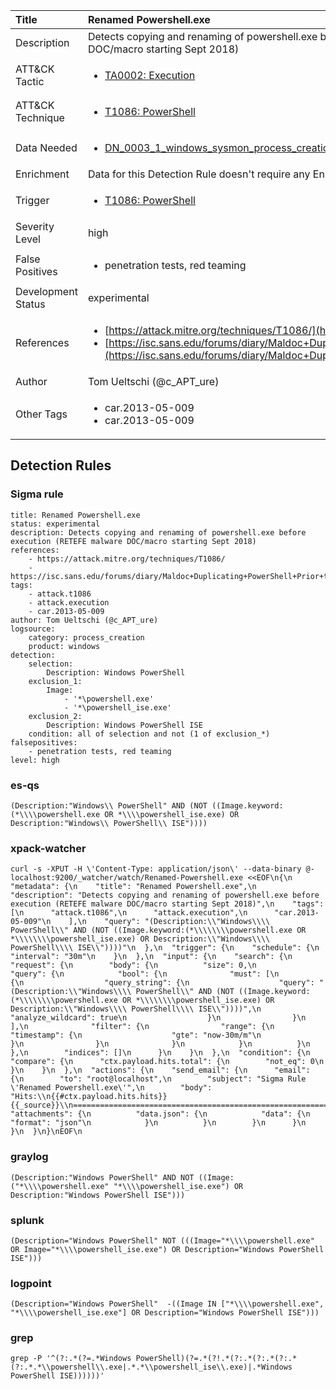 | Title                | Renamed Powershell.exe                                                                                                                                                 |
|:---------------------|:------------------------------------------------------------------------------------------------------------------------------------------------------------|
| Description          | Detects copying and renaming of powershell.exe before execution (RETEFE malware DOC/macro starting Sept 2018)                                                                                                                                           |
| ATT&amp;CK Tactic    |  <ul><li>[TA0002: Execution](https://attack.mitre.org/tactics/TA0002)</li></ul>  |
| ATT&amp;CK Technique | <ul><li>[T1086: PowerShell](https://attack.mitre.org/techniques/T1086)</li></ul>  |
| Data Needed          | <ul><li>[DN_0003_1_windows_sysmon_process_creation](../Data_Needed/DN_0003_1_windows_sysmon_process_creation.md)</li></ul>  |
| Enrichment           |  Data for this Detection Rule doesn't require any Enrichments.  |
| Trigger              | <ul><li>[T1086: PowerShell](../Triggers/T1086.md)</li></ul>  |
| Severity Level       | high |
| False Positives      | <ul><li>penetration tests, red teaming</li></ul>  |
| Development Status   | experimental |
| References           | <ul><li>[https://attack.mitre.org/techniques/T1086/](https://attack.mitre.org/techniques/T1086/)</li><li>[https://isc.sans.edu/forums/diary/Maldoc+Duplicating+PowerShell+Prior+to+Use/24254/](https://isc.sans.edu/forums/diary/Maldoc+Duplicating+PowerShell+Prior+to+Use/24254/)</li></ul>  |
| Author               | Tom Ueltschi (@c_APT_ure) |
| Other Tags           | <ul><li>car.2013-05-009</li><li>car.2013-05-009</li></ul> | 

## Detection Rules

### Sigma rule

```
title: Renamed Powershell.exe
status: experimental
description: Detects copying and renaming of powershell.exe before execution (RETEFE malware DOC/macro starting Sept 2018)
references:
    - https://attack.mitre.org/techniques/T1086/
    - https://isc.sans.edu/forums/diary/Maldoc+Duplicating+PowerShell+Prior+to+Use/24254/
tags:
    - attack.t1086
    - attack.execution
    - car.2013-05-009
author: Tom Ueltschi (@c_APT_ure)
logsource:
    category: process_creation
    product: windows
detection:
    selection:
        Description: Windows PowerShell
    exclusion_1:
        Image:
            - '*\powershell.exe'
            - '*\powershell_ise.exe'
    exclusion_2:
        Description: Windows PowerShell ISE
    condition: all of selection and not (1 of exclusion_*)
falsepositives:
    - penetration tests, red teaming
level: high

```





### es-qs
    
```
(Description:"Windows\\ PowerShell" AND (NOT ((Image.keyword:(*\\\\powershell.exe OR *\\\\powershell_ise.exe) OR Description:"Windows\\ PowerShell\\ ISE"))))
```


### xpack-watcher
    
```
curl -s -XPUT -H \'Content-Type: application/json\' --data-binary @- localhost:9200/_watcher/watch/Renamed-Powershell.exe <<EOF\n{\n  "metadata": {\n    "title": "Renamed Powershell.exe",\n    "description": "Detects copying and renaming of powershell.exe before execution (RETEFE malware DOC/macro starting Sept 2018)",\n    "tags": [\n      "attack.t1086",\n      "attack.execution",\n      "car.2013-05-009"\n    ],\n    "query": "(Description:\\"Windows\\\\ PowerShell\\" AND (NOT ((Image.keyword:(*\\\\\\\\powershell.exe OR *\\\\\\\\powershell_ise.exe) OR Description:\\"Windows\\\\ PowerShell\\\\ ISE\\"))))"\n  },\n  "trigger": {\n    "schedule": {\n      "interval": "30m"\n    }\n  },\n  "input": {\n    "search": {\n      "request": {\n        "body": {\n          "size": 0,\n          "query": {\n            "bool": {\n              "must": [\n                {\n                  "query_string": {\n                    "query": "(Description:\\"Windows\\\\ PowerShell\\" AND (NOT ((Image.keyword:(*\\\\\\\\powershell.exe OR *\\\\\\\\powershell_ise.exe) OR Description:\\"Windows\\\\ PowerShell\\\\ ISE\\"))))",\n                    "analyze_wildcard": true\n                  }\n                }\n              ],\n              "filter": {\n                "range": {\n                  "timestamp": {\n                    "gte": "now-30m/m"\n                  }\n                }\n              }\n            }\n          }\n        },\n        "indices": []\n      }\n    }\n  },\n  "condition": {\n    "compare": {\n      "ctx.payload.hits.total": {\n        "not_eq": 0\n      }\n    }\n  },\n  "actions": {\n    "send_email": {\n      "email": {\n        "to": "root@localhost",\n        "subject": "Sigma Rule \'Renamed Powershell.exe\'",\n        "body": "Hits:\\n{{#ctx.payload.hits.hits}}{{_source}}\\n================================================================================\\n{{/ctx.payload.hits.hits}}",\n        "attachments": {\n          "data.json": {\n            "data": {\n              "format": "json"\n            }\n          }\n        }\n      }\n    }\n  }\n}\nEOF\n
```


### graylog
    
```
(Description:"Windows PowerShell" AND NOT ((Image:("*\\\\powershell.exe" "*\\\\powershell_ise.exe") OR Description:"Windows PowerShell ISE")))
```


### splunk
    
```
(Description="Windows PowerShell" NOT (((Image="*\\\\powershell.exe" OR Image="*\\\\powershell_ise.exe") OR Description="Windows PowerShell ISE")))
```


### logpoint
    
```
(Description="Windows PowerShell"  -((Image IN ["*\\\\powershell.exe", "*\\\\powershell_ise.exe"] OR Description="Windows PowerShell ISE")))
```


### grep
    
```
grep -P '^(?:.*(?=.*Windows PowerShell)(?=.*(?!.*(?:.*(?:.*(?:.*(?:.*.*\\powershell\\.exe|.*.*\\powershell_ise\\.exe)|.*Windows PowerShell ISE))))))'
```



